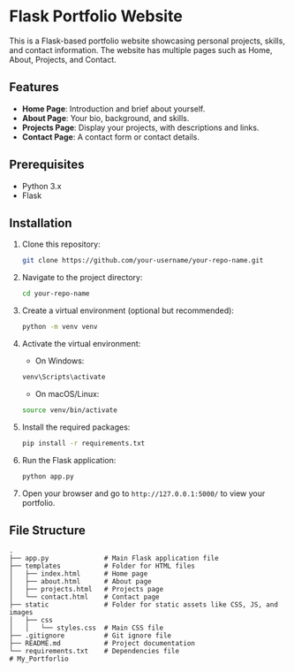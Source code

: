 # Flask Portfolio Website

This is a Flask-based portfolio website showcasing personal projects, skills, and contact information. The website has multiple pages such as Home, About, Projects, and Contact.

## Features

- **Home Page**: Introduction and brief about yourself.
- **About Page**: Your bio, background, and skills.
- **Projects Page**: Display your projects, with descriptions and links.
- **Contact Page**: A contact form or contact details.

## Prerequisites

- Python 3.x
- Flask

## Installation

1. Clone this repository:

    ```bash
    git clone https://github.com/your-username/your-repo-name.git
    ```

2. Navigate to the project directory:

    ```bash
    cd your-repo-name
    ```

3. Create a virtual environment (optional but recommended):

    ```bash
    python -m venv venv
    ```

4. Activate the virtual environment:

   - On Windows:

    ```bash
    venv\Scripts\activate
    ```

   - On macOS/Linux:

    ```bash
    source venv/bin/activate
    ```

5. Install the required packages:

    ```bash
    pip install -r requirements.txt
    ```

6. Run the Flask application:

    ```bash
    python app.py
    ```

7. Open your browser and go to `http://127.0.0.1:5000/` to view your portfolio.

## File Structure

```plaintext
.
├── app.py              # Main Flask application file
├── templates           # Folder for HTML files
│   ├── index.html      # Home page
│   ├── about.html      # About page
│   ├── projects.html   # Projects page
│   └── contact.html    # Contact page
├── static              # Folder for static assets like CSS, JS, and images
│   ├── css
│   │   └── styles.css  # Main CSS file
├── .gitignore          # Git ignore file
├── README.md           # Project documentation
└── requirements.txt    # Dependencies file
#   M y _ P o r t f o r l i o  
 